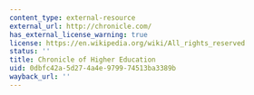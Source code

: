 ```yaml
---
content_type: external-resource
external_url: http://chronicle.com/
has_external_license_warning: true
license: https://en.wikipedia.org/wiki/All_rights_reserved
status: ''
title: Chronicle of Higher Education
uid: 0dbfc42a-5d27-4a4e-9799-74513ba3389b
wayback_url: ''
---
```

